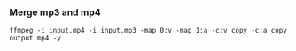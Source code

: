 ### Merge mp3 and mp4

```
ffmpeg -i input.mp4 -i input.mp3 -map 0:v -map 1:a -c:v copy -c:a copy output.mp4 -y
```